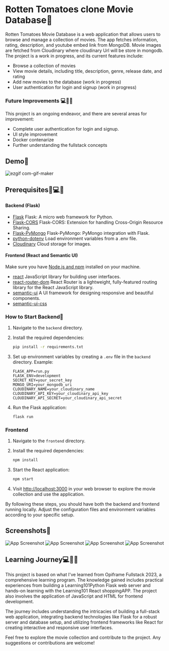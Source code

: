 # Rotten Tomatoes clone Movie Database🍅

Rotten Tomatoes Movie Database is a web application that allows users to browse and manage a collection of movies. The app fetches information, rating, description, and youtube embed link from MongoDB.
Movie images are fetched from Cloudinary where cloudinary Url will be store in mongodb. The project is a work in progress, and its current features include:

- Browse a collection of movies
- View movie details, including title, description, genre, release date, and rating
- Add new movies to the database (work in progress)
- User authentication for login and signup (work in progress)

### Future Improvements 💻🤘🚀
This project is an ongoing endeavor, and there are several areas for improvement:

- Complete user authentication for login and signup.
- UI style improvement
- Docker contenarize
- Further understanding the fullstack concepts

## Demo🍅

![ezgif com-gif-maker](https://github.com/AbedDX/RottenTomatoes_clone/assets/123561100/1a44dae1-ef76-47f5-92aa-693abd609439)

## Prerequisites🍅💻🤘

#### Backend (Flask)

- [Flask](https://flask.palletsprojects.com/) Flask: A micro web framework for Python.
- [Flask-CORS](https://flask-cors.readthedocs.io/) Flask-CORS: Extension for handling Cross-Origin Resource Sharing.
- [Flask-PyMongo](https://flask-pymongo.readthedocs.io/) Flask-PyMongo: PyMongo integration with Flask.
- [python-dotenv](https://pypi.org/project/python-dotenv/) Load environment variables from a .env file.
- [Cloudinary](https://cloudinary.com/) Cloud storage for images.

#### Frontend (React and Semantic UI)
Make sure you have [Node.js and npm](https://nodejs.org/) installed on your machine.
- [react](https://www.npmjs.com/package/react) JavaScript library for building user interfaces.
- [react-router-dom](https://www.npmjs.com/package/react-router-dom) React Router is a lightweight, fully-featured routing library for the React JavaScript library. 
- [semantic-ui](https://www.npmjs.com/package/semantic-ui) A UI framework for designing responsive and beautiful components.
- [semantic-ui-css](https://www.npmjs.com/package/semantic-ui-css)


### How to Start Backend🚀

1. Navigate to the `backend` directory.

2. Install the required dependencies:

    ```bash
    pip install -r requirements.txt
    ```

3. Set up environment variables by creating a `.env` file in the `backend` directory. Example:

    ```
    FLASK_APP=run.py
    FLASK_ENV=development
    SECRET_KEY=your_secret_key
    MONGO_URI=your_mongodb_uri
    CLOUDINARY_NAME=your_cloudinary_name
    CLOUDINARY_API_KEY=your_cloudinary_api_key
    CLOUDINARY_API_SECRET=your_cloudinary_api_secret
    ```

4. Run the Flask application:

    ```bash
    flask run
    ```

### Frontend

1. Navigate to the `frontend` directory.

2. Install the required dependencies:

    ```bash
    npm install
    ```

3. Start the React application:

    ```bash
    npm start
    ```

4. Visit [http://localhost:3000](http://localhost:3000) in your web browser to explore the movie collection and use the application.

By following these steps, you should have both the backend and frontend running locally. Adjust the configuration files and environment variables according to your specific setup.

## Screenshots🍅

![App Screenshot](https://imgur.com/efNFWMK.jpg)
![App Screenshot](https://imgur.com/GqBnI04.jpg)
![App Screenshot](https://imgur.com/LL1iFGl.jpg)
![App Screenshot](https://imgur.com/ueCZSoQ.jpg)

## Learning Journey💻🤘🚀
This project is based on what I've learned from Opiframe Fullstack 2023, a comprehensive learning program. The knowledge gained includes practical experiences from building a Learning101Python Flask web server and hands-on learning with the Learning101 React shoppingAPP. The project also involves the application of JavaScript and HTML for frontend development.

The journey includes understanding the intricacies of building a full-stack web application, integrating backend technologies like Flask for a robust server and database setup, and utilizing frontend frameworks like React for creating interactive and responsive user interfaces.

Feel free to explore the movie collection and contribute to the project. Any suggestions or contributions are welcome!


